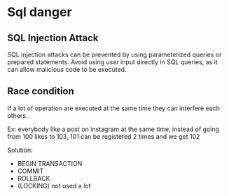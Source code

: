 # Sql danger

## SQL Injection Attack

SQL injection attacks can be prevented by using parameterized queries or prepared statements.
Avoid using user input directly in SQL queries, as it can allow malicious code to be executed.

## Race condition

If a lot of operation  are executed at the same time they can interfere each others.

Ex: everybody like a post on instagram at the same time, instead of going from 100 likes to 103, 101 can be registered 2 times and we get 102

Solution: 

- BEGIN TRANSACTION
- COMMIT
- ROLLBACK
- (LOCKING) not used a lot
